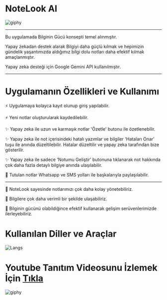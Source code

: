 # NoteLook AI

![giphy](https://media.giphy.com/media/v1.Y2lkPTc5MGI3NjExc3kxcWN0cjM0Y2E1dzM2YTQ2M2pyZ2hmM2NhYm1kNGRybjhxMG9pMCZlcD12MV9naWZzX3NlYXJjaCZjdD1n/4rMp6ZvRLEg1GdcRnp/giphy.gif)


<hr>

Bu uygulamada Bilginin Gücü konsepti temel alınmıştır. 

Yapay zekadan destek alarak Bilgiyi daha güçlü kılmak ve hepimizin gündelik yaşantımızda aldığımız bilgi dolu notları daha efektif kılmak amaçlanmıştır.

Yapay zeka desteği için Google Gemini API kullanılmıştır.

<hr>

# Uygulamanın Özellikleri ve Kullanımı
⚡ Uygulamaya kolayca kayıt olunup giriş yapılabilir.

⚡ Yeni notlar oluşturularak kaydedilebilir.

✨ Yapay zeka ile uzun ve karmaşık notlar 'Özetle' butonu ile özetlenebilir.

✨ Yapay zeka ile not içerisindeki hatalı yazımlar ve bilgiler 'Hataları Onar' tuşu ile anında düzeltilebilir. Hatalar düzeltilir ve yapay zeka tarafından bize gösterilir.

✨ Yapay zeka ile sadece 'Notumu Geliştir' butonuna tıklanarak not hakkında çok daha fazla detaylı bilgiye anında ulaşılabilir.

💫 Tutulan notlar Whatsapp ve SMS yolları ile başkalarıyla paylaşılabilir. 


<hr>


👀 NoteLook sayesinde notlarımızı çok daha kolay yönetebiliriz. 

👀 Bilgilere çok daha verimli bir şekilde ulaşabiliriz. 

👀 Bilginin gücünü olabildiğince efektif kullanarak gelişim serüvenlerimizde ilerleyebiliriz.


# Kullanılan Diller ve Araçlar
![Langs](https://skillicons.dev/icons?i=flutter,dart,firebase,vscode,git,github,figma,pr,") 

# Youtube Tanıtım Videosunu İzlemek İçin <a href="https://youtu.be/B8NZFk5Abhg"> Tıkla </a> 

![giphy](https://media.giphy.com/media/efCemwT8zagJ3JZTxX/giphy.gif?cid=790b7611ef0s7uazh3q7u2paaugi0jxcvw78acqtlfukdjg2&ep=v1_stickers_search&rid=giphy.gif&ct=s)

<!-- 
## Getting Started

This project is a starting point for a Flutter application.

A few resources to get you started if this is your first Flutter project:

- [Lab: Write your first Flutter app](https://docs.flutter.dev/get-started/codelab)
- [Cookbook: Useful Flutter samples](https://docs.flutter.dev/cookbook)

For help getting started with Flutter development, view the
[online documentation](https://docs.flutter.dev/), which offers tutorials,
samples, guidance on mobile development, and a full API reference.

-->
